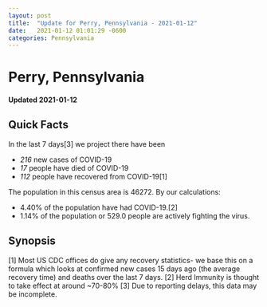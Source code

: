 ```yaml
---
layout: post
title:  "Update for Perry, Pennsylvania - 2021-01-12"
date:   2021-01-12 01:01:29 -0600
categories: Pennsylvania
---
```


# Perry, Pennsylvania
#### Updated 2021-01-12

## Quick Facts

In the last 7 days[3] we project there have been
- *216* new cases of COVID-19
- *17* people have died of COVID-19
- *112* people have recovered from COVID-19[1]

The population in this census area is 46272. By our calculations:
- 4.40% of the population have had COVID-19.[2]
- 1.14% of the population or 529.0 people are actively fighting the virus.

## Synopsis




[1] Most US CDC offices do give any recovery statistics- we base this on a formula which looks at confirmed new cases
15 days ago (the average recovery time) and deaths over the last 7 days.
[2] Herd Immunity is thought to take effect at around ~70-80%
[3] Due to reporting delays, this data may be incomplete. 
    
